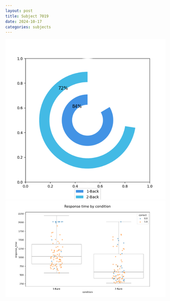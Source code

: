 ```yaml
---
layout: post
title: Subject 7019
date: 2024-10-17
categories: subjects
---
```


![](data/7019/run-14/7019_accuracy_by_condition.png)
![](data/7019/run-14/7019_response_time_by_condition.png)
